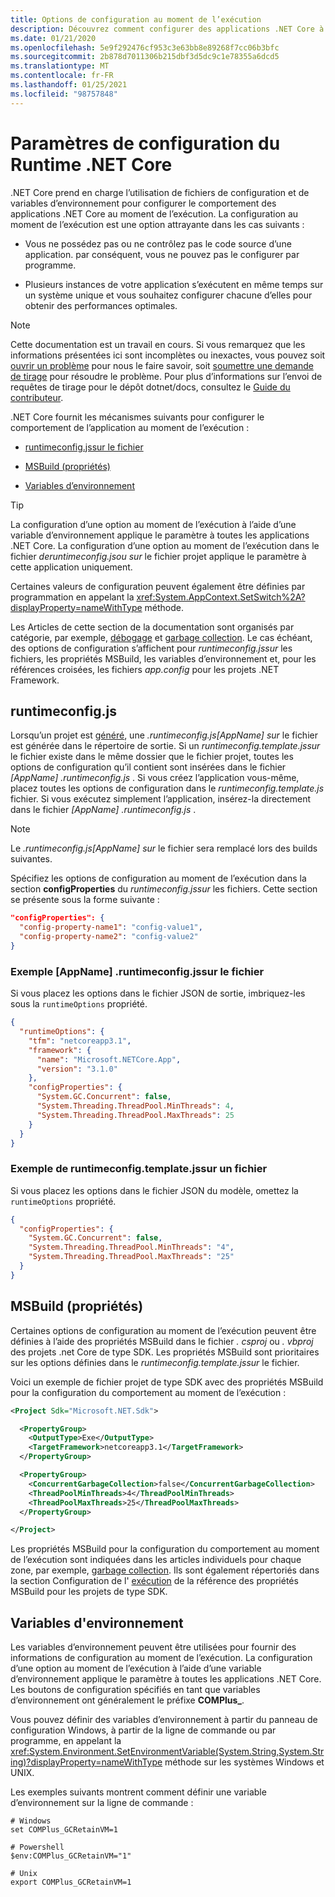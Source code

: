 ```yaml
---
title: Options de configuration au moment de l’exécution
description: Découvrez comment configurer des applications .NET Core à l’aide des paramètres de configuration de l’exécution.
ms.date: 01/21/2020
ms.openlocfilehash: 5e9f292476cf953c3e63bb8e89268f7cc06b3bfc
ms.sourcegitcommit: 2b878d7011306b215dbf3d5dc9c1e78355a6dcd5
ms.translationtype: MT
ms.contentlocale: fr-FR
ms.lasthandoff: 01/25/2021
ms.locfileid: "98757848"
---
```

# <a name="net-core-run-time-configuration-settings"></a>Paramètres de configuration du Runtime .NET Core

.NET Core prend en charge l’utilisation de fichiers de configuration et de variables d’environnement pour configurer le comportement des applications .NET Core au moment de l’exécution. La configuration au moment de l’exécution est une option attrayante dans les cas suivants :

- Vous ne possédez pas ou ne contrôlez pas le code source d’une application. par conséquent, vous ne pouvez pas le configurer par programme.

- Plusieurs instances de votre application s’exécutent en même temps sur un système unique et vous souhaitez configurer chacune d’elles pour obtenir des performances optimales.

> [!NOTE]
> Cette documentation est un travail en cours. Si vous remarquez que les informations présentées ici sont incomplètes ou inexactes, vous pouvez soit [ouvrir un problème](https://github.com/dotnet/docs/issues) pour nous le faire savoir, soit [soumettre une demande de tirage](https://github.com/dotnet/docs/pulls) pour résoudre le problème. Pour plus d’informations sur l’envoi de requêtes de tirage pour le dépôt dotnet/docs, consultez le [Guide du contributeur](/contribute/dotnet/dotnet-contribute).

.NET Core fournit les mécanismes suivants pour configurer le comportement de l’application au moment de l’exécution :

- [runtimeconfig.jssur le fichier](#runtimeconfigjson)

- [MSBuild (propriétés)](#msbuild-properties)

- [Variables d’environnement](#environment-variables)

> [!TIP]
> La configuration d’une option au moment de l’exécution à l’aide d’une variable d’environnement applique le paramètre à toutes les applications .NET Core. La configuration d’une option au moment de l’exécution dans le fichier *deruntimeconfig.jsou sur* le fichier projet applique le paramètre à cette application uniquement.

Certaines valeurs de configuration peuvent également être définies par programmation en appelant la <xref:System.AppContext.SetSwitch%2A?displayProperty=nameWithType> méthode.

Les Articles de cette section de la documentation sont organisés par catégorie, par exemple, [débogage](debugging-profiling.md) et [garbage collection](garbage-collector.md). Le cas échéant, des options de configuration s’affichent pour *runtimeconfig.jssur* les fichiers, les propriétés MSBuild, les variables d’environnement et, pour les références croisées, les fichiers *app.config* pour les projets .NET Framework.

## <a name="runtimeconfigjson"></a>runtimeconfig.js

Lorsqu’un projet est [généré](../tools/dotnet-build.md), une *.runtimeconfig.js[AppName] sur* le fichier est générée dans le répertoire de sortie. Si un *runtimeconfig.template.jssur* le fichier existe dans le même dossier que le fichier projet, toutes les options de configuration qu’il contient sont insérées dans le fichier *[AppName] .runtimeconfig.js* . Si vous créez l’application vous-même, placez toutes les options de configuration dans le *runtimeconfig.template.js* fichier. Si vous exécutez simplement l’application, insérez-la directement dans le fichier *[AppName] .runtimeconfig.js* .

> [!NOTE]
> Le *.runtimeconfig.js[AppName] sur* le fichier sera remplacé lors des builds suivantes.

Spécifiez les options de configuration au moment de l’exécution dans la section **configProperties** du *runtimeconfig.jssur* les fichiers. Cette section se présente sous la forme suivante :

```json
"configProperties": {
  "config-property-name1": "config-value1",
  "config-property-name2": "config-value2"
}
```

### <a name="example-appnameruntimeconfigjson-file"></a>Exemple [AppName] .runtimeconfig.jssur le fichier

Si vous placez les options dans le fichier JSON de sortie, imbriquez-les sous la `runtimeOptions` propriété.

```json
{
  "runtimeOptions": {
    "tfm": "netcoreapp3.1",
    "framework": {
      "name": "Microsoft.NETCore.App",
      "version": "3.1.0"
    },
    "configProperties": {
      "System.GC.Concurrent": false,
      "System.Threading.ThreadPool.MinThreads": 4,
      "System.Threading.ThreadPool.MaxThreads": 25
    }
  }
}
```

### <a name="example-runtimeconfigtemplatejson-file"></a>Exemple de runtimeconfig.template.jssur un fichier

Si vous placez les options dans le fichier JSON du modèle, omettez la `runtimeOptions` propriété.

```json
{
  "configProperties": {
    "System.GC.Concurrent": false,
    "System.Threading.ThreadPool.MinThreads": "4",
    "System.Threading.ThreadPool.MaxThreads": "25"
  }
}
```

## <a name="msbuild-properties"></a>MSBuild (propriétés)

Certaines options de configuration au moment de l’exécution peuvent être définies à l’aide des propriétés MSBuild dans le fichier *. csproj* ou *. vbproj* des projets .net Core de type SDK. Les propriétés MSBuild sont prioritaires sur les options définies dans le *runtimeconfig.template.jssur* le fichier.

Voici un exemple de fichier projet de type SDK avec des propriétés MSBuild pour la configuration du comportement au moment de l’exécution :

```xml
<Project Sdk="Microsoft.NET.Sdk">

  <PropertyGroup>
    <OutputType>Exe</OutputType>
    <TargetFramework>netcoreapp3.1</TargetFramework>
  </PropertyGroup>

  <PropertyGroup>
    <ConcurrentGarbageCollection>false</ConcurrentGarbageCollection>
    <ThreadPoolMinThreads>4</ThreadPoolMinThreads>
    <ThreadPoolMaxThreads>25</ThreadPoolMaxThreads>
  </PropertyGroup>

</Project>
```

Les propriétés MSBuild pour la configuration du comportement au moment de l’exécution sont indiquées dans les articles individuels pour chaque zone, par exemple, [garbage collection](garbage-collector.md). Ils sont également répertoriés dans la section Configuration de l' [exécution](../project-sdk/msbuild-props.md#run-time-configuration-properties) de la référence des propriétés MSBuild pour les projets de type SDK.

## <a name="environment-variables"></a>Variables d'environnement

Les variables d’environnement peuvent être utilisées pour fournir des informations de configuration au moment de l’exécution. La configuration d’une option au moment de l’exécution à l’aide d’une variable d’environnement applique le paramètre à toutes les applications .NET Core. Les boutons de configuration spécifiés en tant que variables d’environnement ont généralement le préfixe **COMPlus_**.

Vous pouvez définir des variables d’environnement à partir du panneau de configuration Windows, à partir de la ligne de commande ou par programme, en appelant la <xref:System.Environment.SetEnvironmentVariable(System.String,System.String)?displayProperty=nameWithType> méthode sur les systèmes Windows et UNIX.

Les exemples suivants montrent comment définir une variable d’environnement sur la ligne de commande :

```shell
# Windows
set COMPlus_GCRetainVM=1

# Powershell
$env:COMPlus_GCRetainVM="1"

# Unix
export COMPlus_GCRetainVM=1
```
